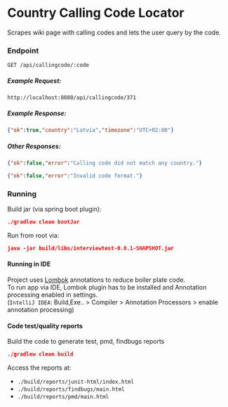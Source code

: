 # Country Calling Code Locator

Scrapes wiki page with calling codes and lets the user query by the code.

### Endpoint
`GET /api/callingcode/:code`  

##### Example Request:
```
http://localhost:8080/api/callingcode/371
```
##### Example Response:
```json
{"ok":true,"country":"Latvia","timezone":"UTC+02:00"}
```

##### Other Responses:
```json
{"ok":false,"error":"Calling code did not match any country."}
```
```json
{"ok":false,"error":"Invalid code format."}
```

### Running
Build jar (via spring boot plugin):
```json
./gradlew clean bootJar
```

Run from root via:
```json
java -jar build/libs/interviewtest-0.0.1-SNAPSHOT.jar
```

#### Running in IDE
Project uses [Lombok](https://projectlombok.org/) annotations to reduce boiler plate code.   
To run app via IDE, Lombok plugin has to be installed and Annotation processing enabled in settings.  
(`IntelliJ IDEA`: Build,Exe.. > Compiler > Annotation Processors > enable annotation processing)


#### Code test/quality reports
Build the code to generate test, pmd, findbugs reports
```json
./gradlew clean build
```
Access the reports at:
- `./build/reports/junit-html/index.html`
- `./build/reports/findbugs/main.html`
- `./build/reports/pmd/main.html`
